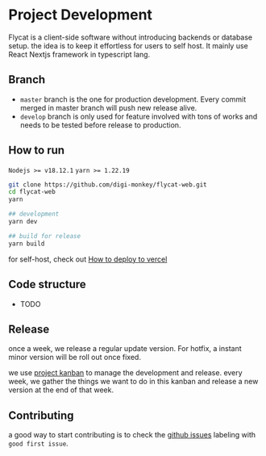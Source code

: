 # Project Development

Flycat is a client-side software without introducing backends or database setup. the idea is to keep it effortless for users to self host. It mainly use React Nextjs framework in typescript lang.

## Branch

- `master` branch is the one for production development. Every commit merged in master branch will push new release alive.
- `develop` branch is only used for feature involved with tons of works and needs to be tested before release to production.

## How to run

`Nodejs >= v18.12.1` `yarn >= 1.22.19`

```sh
git clone https://github.com/digi-monkey/flycat-web.git
cd flycat-web
yarn

## development
yarn dev

## build for release
yarn build
```

for self-host, check out [How to deploy to vercel](https://nextjs.org/learn/basics/deploying-nextjs-app/deploy)

## Code structure

- TODO

## Release

once a week, we release a regular update version. For hotfix, a instant minor version will be roll out once fixed.

we use [project kanban](https://github.com/users/digi-monkey/projects/1) to manage the development and release. every week, we gather the things we want to do in this kanban and release a new version at the end of that week.

## Contributing

a good way to start contributing is to check the [github issues](https://github.com/digi-monkey/flycat-web/issues) labeling with `good first issue`.
